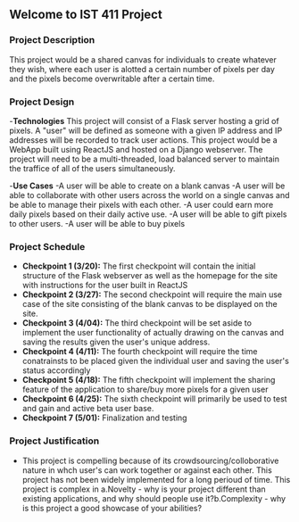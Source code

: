 ## Welcome to IST 411 Project


### Project Description 
This project would be a shared canvas for individuals to create whatever they wish, where each user is alotted a certain number of pixels per day and the pixels become overwritable after a certain time.

### Project Design 
  -**Technologies** 
    This project will consist of a Flask server hosting a grid of pixels. A "user" will be defined as someone with a given IP address and IP addresses will be recorded to track user actions. This project would be a WebApp built using ReactJS and hosted on a Django webserver. The project will need to be a multi-threaded, load balanced server to maintain the traffice of all of the users simultaneously.
    
  -**Use Cases**
    -A user will be able to create on a blank canvas
    -A user will be able to collaborate with other users across the world on a single canvas and be able to manage their pixels with each other.
    -A user could earn more daily pixels based on their daily active use.
    -A user will be able to gift pixels to other users.
    -A user will be able to buy pixels
    
### Project Schedule 
  - **Checkpoint 1 (3/20):** The first checkpoint will contain the initial structure of the Flask webserver as well as the homepage for the site with instructions for the user built in ReactJS
  - **Checkpoint 2 (3/27):** The second checkpoint will require the main use case of the site consisting of the blank canvas to be displayed on the site.
  - **Checkpoint 3 (4/04):** The third checkpoint will be set aside to implement the user functionality of actually drawing on the canvas and saving the results given the user's unique address.
  - **Checkpoint 4 (4/11):** The fourth checkpoint will require the time conatrainsts to be placed given the individual user and saving the user's status accordingly
  - **Checkpoint 5 (4/18):** The fifth checkpoint will implement the sharing feature of the application to share/buy more pixels for a given user
  - **Checkpoint 6 (4/25):** The sixth checkpoint will primarily be used to test and gain and active beta user base.
  - **Checkpoint 7 (5/01):** Finalization and testing
  

### Project Justification 
  - This project is compelling because of its crowdsourcing/colloborative nature in whch user's can work together or against each other. This project has not been widely implemented for a long perioud of time. This project is complex in a.Novelty - why is your project different than existing applications, and why should people use it?b.Complexity - why is this project a good showcase of your abilities?

